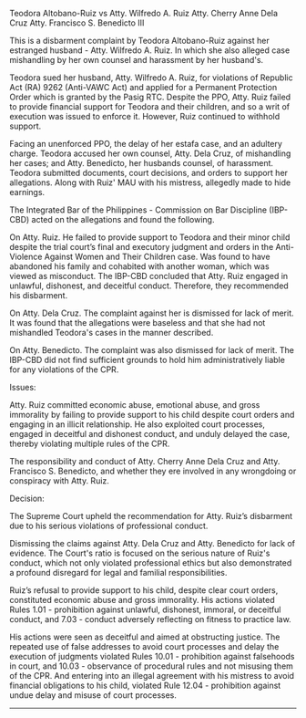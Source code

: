 Teodora Altobano-Ruiz 
vs
Atty. Wilfredo A. Ruiz
Atty. Cherry Anne Dela Cruz
Atty. Francisco S. Benedicto III


This is  a disbarment complaint by Teodora Altobano-Ruiz against her estranged husband - Atty. Wilfredo A. Ruiz. In which she also alleged case mishandling by her own counsel and harassment by her husband's.

Teodora sued her husband, Atty. Wilfredo A. Ruiz, for violations of Republic Act (RA) 9262 (Anti-VAWC Act) and applied for a Permanent Protection Order which is granted by the Pasig RTC. Despite the PPO, Atty. Ruiz failed to provide financial support for Teodora and their children, and so a writ of execution was issued to enforce it. However, Ruiz continued to withhold support.  

Facing an unenforced PPO, the delay of her estafa case, and an adultery charge. Teodora accused her own counsel, Atty. Dela Cruz, of mishandling her cases; and Atty. Benedicto, her husbands counsel, of harassment. Teodora submitted  documents, court decisions, and orders to support her allegations. Along with Ruiz' MAU with his mistress, allegedly made to hide earnings. 

The Integrated Bar of the Philippines - Commission on Bar Discipline (IBP-CBD) acted on the allegations and found the following.


On Atty. Ruiz. He failed to provide support to Teodora and their minor child despite the trial court’s final and executory judgment and orders in the Anti-Violence Against Women and Their Children case. Was found to have abandoned his family and cohabited with another woman, which was viewed as misconduct. The IBP-CBD concluded that Atty. Ruiz engaged in unlawful, dishonest, and deceitful conduct. Therefore, they recommended his disbarment.

On Atty. Dela Cruz. The complaint against her is dismissed for lack of merit. It was found that the allegations  were baseless and that she had not mishandled Teodora's cases in the manner described.

On Atty. Benedicto. The complaint was also dismissed for lack of merit. The IBP-CBD did not find sufficient grounds to hold him administratively liable for any violations of the CPR.

Issues:

Atty. Ruiz committed economic abuse, emotional abuse, and gross immorality by failing to provide support to his child despite court orders and engaging in an illicit relationship. He also exploited court processes, engaged in deceitful and dishonest conduct, and unduly delayed the case, thereby violating multiple rules of the CPR.

The responsibility and conduct of Atty. Cherry Anne Dela Cruz and Atty. Francisco S. Benedicto, and whether they ere involved in any wrongdoing or conspiracy with Atty. Ruiz.

Decision:

The Supreme Court upheld the recommendation for Atty. Ruiz’s disbarment due to his serious violations of professional conduct. 

Dismissing the claims against Atty. Dela Cruz and Atty. Benedicto for lack of evidence. The Court's ratio is focused on the serious nature of Ruiz's conduct, which not only violated professional ethics but also demonstrated a profound disregard for legal and familial responsibilities. 

Ruiz’s refusal to provide support to his child, despite clear court orders, constituted economic abuse and gross immorality. His actions violated Rules 1.01 - prohibition against unlawful, dishonest, immoral, or deceitful conduct, and 7.03 - conduct adversely reflecting on fitness to practice law.

His actions were seen as deceitful and aimed at obstructing justice. The repeated use of false addresses to avoid court processes and delay the execution of judgments violated Rules 10.01 - prohibition against falsehoods in court, and 10.03 - observance of procedural rules and not misusing them of the CPR. And entering into an illegal agreement with his mistress to avoid financial obligations to his child, violated Rule 12.04 - prohibition against undue delay and misuse of court processes.

-------
